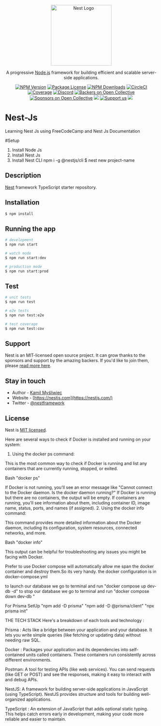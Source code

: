 <p align="center">
  <a href="http://nestjs.com/" target="blank"><img src="https://nestjs.com/img/logo-small.svg" width="200" alt="Nest Logo" /></a>
</p>

[circleci-image]: https://img.shields.io/circleci/build/github/nestjs/nest/master?token=abc123def456
[circleci-url]: https://circleci.com/gh/nestjs/nest

  <p align="center">A progressive <a href="http://nodejs.org" target="_blank">Node.js</a> framework for building efficient and scalable server-side applications.</p>
    <p align="center">
<a href="https://www.npmjs.com/~nestjscore" target="_blank"><img src="https://img.shields.io/npm/v/@nestjs/core.svg" alt="NPM Version" /></a>
<a href="https://www.npmjs.com/~nestjscore" target="_blank"><img src="https://img.shields.io/npm/l/@nestjs/core.svg" alt="Package License" /></a>
<a href="https://www.npmjs.com/~nestjscore" target="_blank"><img src="https://img.shields.io/npm/dm/@nestjs/common.svg" alt="NPM Downloads" /></a>
<a href="https://circleci.com/gh/nestjs/nest" target="_blank"><img src="https://img.shields.io/circleci/build/github/nestjs/nest/master" alt="CircleCI" /></a>
<a href="https://coveralls.io/github/nestjs/nest?branch=master" target="_blank"><img src="https://coveralls.io/repos/github/nestjs/nest/badge.svg?branch=master#9" alt="Coverage" /></a>
<a href="https://discord.gg/G7Qnnhy" target="_blank"><img src="https://img.shields.io/badge/discord-online-brightgreen.svg" alt="Discord"/></a>
<a href="https://opencollective.com/nest#backer" target="_blank"><img src="https://opencollective.com/nest/backers/badge.svg" alt="Backers on Open Collective" /></a>
<a href="https://opencollective.com/nest#sponsor" target="_blank"><img src="https://opencollective.com/nest/sponsors/badge.svg" alt="Sponsors on Open Collective" /></a>
  <a href="https://paypal.me/kamilmysliwiec" target="_blank"><img src="https://img.shields.io/badge/Donate-PayPal-ff3f59.svg"/></a>
    <a href="https://opencollective.com/nest#sponsor"  target="_blank"><img src="https://img.shields.io/badge/Support%20us-Open%20Collective-41B883.svg" alt="Support us"></a>
  <a href="https://twitter.com/nestframework" target="_blank"><img src="https://img.shields.io/twitter/follow/nestframework.svg?style=social&label=Follow"></a>
</p>
  <!--[![Backers on Open Collective](https://opencollective.com/nest/backers/badge.svg)](https://opencollective.com/nest#backer)
  [![Sponsors on Open Collective](https://opencollective.com/nest/sponsors/badge.svg)](https://opencollective.com/nest#sponsor)-->

# Nest-Js
Learning Nest Js using FreeCodeCamp and Nest Js Documentation

#Setup
1. Install Node Js
2. Install Nest Js
3. Install Nest CLI
npm i -g @nestjs/cli
$ nest new project-name

## Description

[Nest](https://github.com/nestjs/nest) framework TypeScript starter repository.

## Installation

```bash
$ npm install
```

## Running the app

```bash
# development
$ npm run start

# watch mode
$ npm run start:dev

# production mode
$ npm run start:prod
```

## Test

```bash
# unit tests
$ npm run test

# e2e tests
$ npm run test:e2e

# test coverage
$ npm run test:cov
```

## Support

Nest is an MIT-licensed open source project. It can grow thanks to the sponsors and support by the amazing backers. If you'd like to join them, please [read more here](https://docs.nestjs.com/support).

## Stay in touch

- Author - [Kamil Myśliwiec](https://kamilmysliwiec.com)
- Website - [https://nestjs.com](https://nestjs.com/)
- Twitter - [@nestframework](https://twitter.com/nestframework)

## License

Nest is [MIT licensed](LICENSE).


Here are several ways to check if Docker is installed and running on your system:

1. Using the docker ps command:

This is the most common way to check if Docker is running and list any containers that are currently running, stopped, or exited.

Bash
"docker ps"

If Docker is not running, you'll see an error message like "Cannot connect to the Docker daemon. Is the docker daemon running?"
If Docker is running but there are no containers, the output will be empty.
If containers are running, you'll see information about them, including container ID, image name, status, ports, and names (if assigned).
2. Using the docker info command:

This command provides more detailed information about the Docker daemon, including its configuration, system resources, connected networks, and more.

Bash
"docker info"

This output can be helpful for troubleshooting any issues you might be facing with Docker.

Prefer to use Docker compose will automatically allow me span the docker container and destroy them.So its very handy.
the docker configuration is in docker-compose.yml

to launch our database we go to terminal and run "docker compose up dev-db -d"
to stop our database we go to terminal and run "docker compose down dev-db "

For Prisma SetUp
"npm add -D prisma"
"npm add -D @prisma/client"
"npx prisma init"

THE TECH STACK
Here's a breakdown of each tools and technology :

Prisma : Acts like a bridge between your application and your database. It lets you write simple queries (like fetching or updating data) without needing raw SQL.

Docker : Packages your application and its dependencies into self-contained units called containers. These containers run consistently across different environments.

Postman: A tool for testing APIs (like web services). You can send requests (like GET or POST) and see the responses, making it easy to interact with and debug APIs.

NestJS: A framework for building server-side applications in JavaScript (using TypeScript). NestJS provides structure and tools for building well-organized applications.

TypeScript : An extension of JavaScript that adds optional static typing. This helps catch errors early in development, making your code more reliable and easier to maintain.